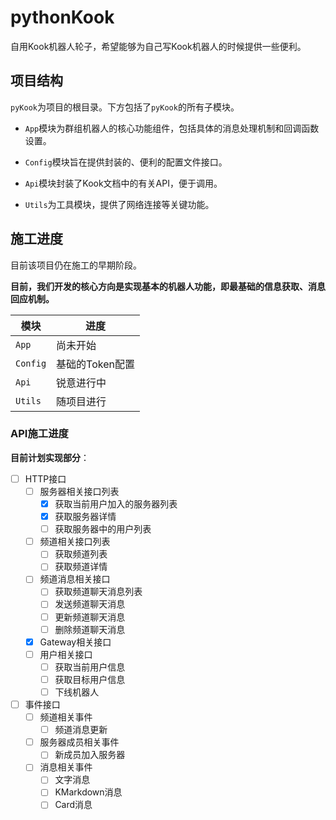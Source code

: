 # pythonKook
自用Kook机器人轮子，希望能够为自己写Kook机器人的时候提供一些便利。

## 项目结构

`pyKook`为项目的根目录。下方包括了`pyKook`的所有子模块。

- `App`模块为群组机器人的核心功能组件，包括具体的消息处理机制和回调函数设置。

- `Config`模块旨在提供封装的、便利的配置文件接口。

- `Api`模块封装了Kook文档中的有关API，便于调用。

- `Utils`为工具模块，提供了网络连接等关键功能。

## 施工进度

目前该项目仍在施工的早期阶段。

**目前，我们开发的核心方向是实现基本的机器人功能，即最基础的信息获取、消息回应机制。**

|模块| 进度         |
|---|------------|
|`App`| 尚未开始       |
|`Config`| 基础的Token配置 |
|`Api`| 锐意进行中      |
|`Utils`| 随项目进行      |

### API施工进度

**目前计划实现部分**：

- [ ] HTTP接口
  - [ ] 服务器相关接口列表
    - [x] 获取当前用户加入的服务器列表
    - [x] 获取服务器详情
    - [ ] 获取服务器中的用户列表
  - [ ] 频道相关接口列表
    - [ ] 获取频道列表
    - [ ] 获取频道详情
  - [ ] 频道消息相关接口
    - [ ] 获取频道聊天消息列表
    - [ ] 发送频道聊天消息
    - [ ] 更新频道聊天消息
    - [ ] 删除频道聊天消息
  - [x] Gateway相关接口
  - [ ] 用户相关接口
    - [ ] 获取当前用户信息
    - [ ] 获取目标用户信息
    - [ ] 下线机器人

- [ ] 事件接口
  - [ ] 频道相关事件
    - [ ] 频道消息更新
  - [ ] 服务器成员相关事件
    - [ ] 新成员加入服务器
  - [ ] 消息相关事件
    - [ ] 文字消息
    - [ ] KMarkdown消息
    - [ ] Card消息